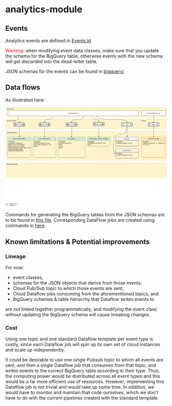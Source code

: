 # analytics-module

## Events
Analytics events are defined in [Events.kt](src/main/kotlin/org/ostelco/prime/analytics/events/Events.kt).

<span style="color:red">Warning:</span> when modifying event data classes, make sure that you update
the schema for the BigQuery table, otherwise events with the new schema will get discarded into the
dead-letter table.

JSON schemas for the events can be found in [bigquery/](bigquery).

## Data flows
As illustrated here:

![Data Flows](misc/dataflows.svg?raw=true&sanitize=true)

Commands for generating the BigQuery tables from the JSON schemas are to be found in [this file](bigquery/create-bq-tables.sh).
Corresponding DataFlow jobs are created using commands in [here](bigquery/run-dataflow-jobs.sh).

## Known limitations & Potential improvements
### Lineage
For now:
- event classes,
- schemas for the JSON objects that derive from those events,
- Cloud Pub/Sub topic to which those events are sent,
- Cloud Dataflow jobs consuming from the aforementioned topics, and
- BigQuery schemas & table hierarchy that Dataflow writes events to

are not linked together programmatically, and modifying the event class without updating the
BigQuery schema will cause breaking changes.

### Cost
Using one topic and one standard Dataflow template per event type is costly, since each Dataflow
job will spin up its own set of cloud instances and scale up independently.

It could be desirable to use one single Pubsub topic to which all events are sent, and then a single
Dataflow job that consumes from that topic, and writes events to the correct BigQuery table according
to their type. Thus, the computing power would be distributed across all event types and this would
be a far more efficient use of resources. However, implementing this Dataflow job is not trivial and
would take up some time. In addition, we would have to monitor and maintain that code ourselves,
which we don't have to do with the current pipelines created with the standard template.
